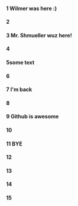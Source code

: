 #### 1 Wilmer was here :)
#### 2
#### 3 Mr. Shmueller wuz here!
#### 4
#### 5some text
#### 6
#### 7 I'm back 
#### 8
#### 9 Github is awesome 
#### 10
#### 11 BYE
#### 12
#### 13
#### 14
#### 15